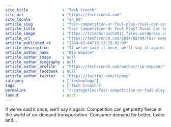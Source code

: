 ```yaml
---
site_title               : "Tech Crunch"
site_url                 : "https://techcrunch.com"
site_locale              : "en_US"
article_slug             : "fair-competition-or-foul-play-rival-car-service-fires-back-at-uber-over-alleged-attack"
article_title            : "Fair Competition Or Foul Play? Rival Car Service Fires Back At Uber Over Alleged Attack"
article_image            : "https://tctechcrunch2011.files.wordpress.com/2014/02/1_taxiarriving_nyc.jpg?w=640&h=400&crop=1"
article_url              : "https://techcrunch.com/2014/02/04/fair-competition-or-foul-play-more-evidence-surfaces-in-the-unfolding-case-of-uber-vs-gett/"
article_published_at     : "2014-02-04T18:13:25-02:00"
article_description      : "If we've said it once, we'll say it again: Competition can get pretty fierce in the world of on-demand transportation. Consumer demand for better, faster and..."
article_author_name      : "Rip Empson"
article_author_image     : null
article_author_biography : null
article_author_profile   : "https://techcrunch.com/author/rip-empson/"
article_author_facebook  : null
article_author_twitter   : "https://twitter.com/ripemp"
category                 : ['technology']
tags                     : ['Tech Crunch']
permalink                : "/:categories/fair-competition-or-foul-play-rival-car-service-fires-back-at-uber-over-alleged-attack/"
layout                   : post
---
```


If we've said it once, we'll say it again: Competition can get pretty fierce in the world of on-demand transportation. Consumer demand for better, faster and...
